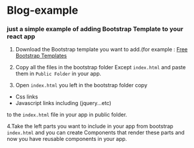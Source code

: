 # Blog-example

### just a simple example of adding Bootstrap Template to your react app

1. Download the Bootstrap template you want to add.(for example : [Free Bootstrap Templates](https://startbootstrap.com/)

2. Copy all the files in the bootstrap folder  Except ```index.html``` and paste them in ```Public Folder``` in your app.

3. Open ```index.html``` you left in the bootstrap folder copy 

- Css links
- Javascript links including (jquery...etc)
 
 to the ```index.html``` file in your app in public folder.
 
 4.Take the left parts you want to include in your app from bootstrap ```index.html``` and you can create Components that render these parts and now you have reusable components in your app.



 
